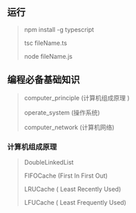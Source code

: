 ## 运行

> npm install -g typescript
>
> tsc  fileName.ts
>
> node  fileName.js




## 编程必备基础知识 

> computer_principle (计算机组成原理 )
>
> operate_system (操作系统)
>
> computer_network (计算机网络)



### 计算机组成原理

>DoubleLinkedList
>
>FIFOCache (First In First Out)
>
>LRUCache  ( Least Recently Used)
>
>LFUCache  ( Least Frequently Used)